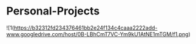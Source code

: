 # Personal-Projects

![1(https://b32312fd234376461bb2e24f134c4caaa2222add-www.googledrive.com/host/0B-LBhCmT7VC-Ym9kU1AtNE1mTGM/f1.png)
